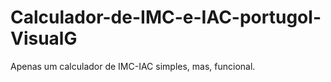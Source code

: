 # Calculador-de-IMC-e-IAC-portugol-VisualG
Apenas um calculador de IMC-IAC simples, mas, funcional.
